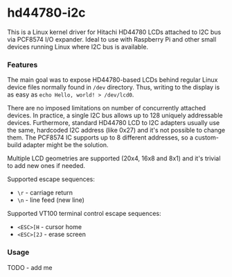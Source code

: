 # hd44780-i2c
This is a Linux kernel driver for Hitachi HD44780 LCDs attached to I2C bus via PCF8574 I/O expander. Ideal to use with Raspberry Pi and other small devices running Linux where I2C bus is available.

### Features
The main goal was to expose HD44780-based LCDs behind regular Linux device files normally found in `/dev` directory. Thus, writing to the display is as easy as `echo Hello, world! > /dev/lcd0`.

There are no imposed limitations on number of concurrently attached devices. In practice, a single I2C bus allows up to 128 uniquely addressable devices. Furthermore, standard HD44780 LCD to I2C adapters usually use the same, hardcoded I2C address (like 0x27) and it's not possible to change them. The PCF8574 IC supports up to 8 different addresses, so a custom-build adapter might be the solution.

Multiple LCD geometries are supported (20x4, 16x8 and 8x1) and it's trivial to add new ones if needed.

Supported escape sequences:
* `\r` - carriage return
* `\n` - line feed (new line)

Supported VT100 terminal control escape sequences:
* `<ESC>[H` - cursor home
* `<ESC>[2J` - erase screen

### Usage

TODO - add me
